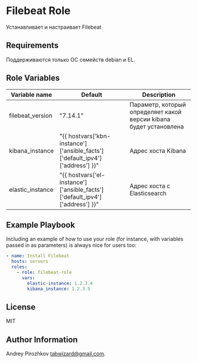 Filebeat Role
=========

Устанавливает и настраивает Filebeat

Requirements
------------

Поддерживаются только ОС семейств debian и EL.

Role Variables
--------------

|   Variable name   |   Default   |   Description                                                      |
|-------------------|-------------|--------------------------------------------------------------------|
| filebeat_version  | "7.14.1"    | Параметр, который определяет какой версии kibana будет установлена |
| kibana_instance   | "{{ hostvars['kbn-instance']['ansible_facts']['default_ipv4']['address'] }}" | Адрес хоста Kibana                                                 |
| elastic_instance  | "{{ hostvars['el-instance']['ansible_facts']['default_ipv4']['address'] }}" | Адрес хоста с Elasticsearch                                        |

Example Playbook
----------------

Including an example of how to use your role (for instance, with variables passed in as parameters) is always nice for users too:

```yaml
- name: Install Filebeat
  hosts: servers
  roles:
    - role: filebeat-role
      vars:
        elastic-instance: 1.2.3.4
        kibana_instance: 1.2.3.5
```

License
-------

MIT

Author Information
------------------

Andrey Pirozhkov tabwizard@gmail.com.
